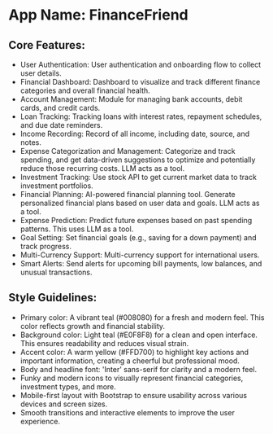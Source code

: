 # **App Name**: FinanceFriend

## Core Features:

- User Authentication: User authentication and onboarding flow to collect user details.
- Financial Dashboard: Dashboard to visualize and track different finance categories and overall financial health.
- Account Management: Module for managing bank accounts, debit cards, and credit cards.
- Loan Tracking: Tracking loans with interest rates, repayment schedules, and due date reminders.
- Income Recording: Record of all income, including date, source, and notes.
- Expense Categorization and Management: Categorize and track spending, and get data-driven suggestions to optimize and potentially reduce those recurring costs. LLM acts as a tool.
- Investment Tracking: Use stock API to get current market data to track investment portfolios.
- Financial Planning: AI-powered financial planning tool. Generate personalized financial plans based on user data and goals. LLM acts as a tool.
- Expense Prediction: Predict future expenses based on past spending patterns. This uses LLM as a tool.
- Goal Setting: Set financial goals (e.g., saving for a down payment) and track progress.
- Multi-Currency Support: Multi-currency support for international users.
- Smart Alerts: Send alerts for upcoming bill payments, low balances, and unusual transactions.

## Style Guidelines:

- Primary color: A vibrant teal (#008080) for a fresh and modern feel. This color reflects growth and financial stability.
- Background color: Light teal (#E0F8F8) for a clean and open interface. This ensures readability and reduces visual strain.
- Accent color: A warm yellow (#FFD700) to highlight key actions and important information, creating a cheerful but professional mood.
- Body and headline font: 'Inter' sans-serif for clarity and a modern feel.
- Funky and modern icons to visually represent financial categories, investment types, and more.
- Mobile-first layout with Bootstrap to ensure usability across various devices and screen sizes.
- Smooth transitions and interactive elements to improve the user experience.